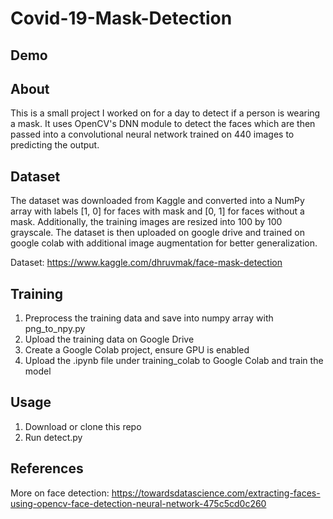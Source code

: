 # Covid-19-Mask-Detection
## Demo ##
## About ##
This is a small project I worked on for a day to detect if a person is wearing a mask. It uses OpenCV's DNN module to detect the faces which are then passed into a convolutional neural network trained on 440 images to predicting the output.
## Dataset ##
The dataset was downloaded from Kaggle and converted into a NumPy array with labels [1, 0] for faces with mask and [0, 1] for faces without a mask. Additionally, the training images are resized into 100 by 100 grayscale. 
The dataset is then uploaded on google drive and trained on google colab with additional image augmentation for better generalization.

Dataset: https://www.kaggle.com/dhruvmak/face-mask-detection

## Training ##
1. Preprocess the training data and save into numpy array with png_to_npy.py
2. Upload the training data on Google Drive
3. Create a Google Colab project, ensure GPU is enabled
4. Upload the .ipynb file under training_colab to Google Colab and train the model 

## Usage ## 
1. Download or clone this repo
2. Run detect.py

## References ## 
More on face detection: https://towardsdatascience.com/extracting-faces-using-opencv-face-detection-neural-network-475c5cd0c260
